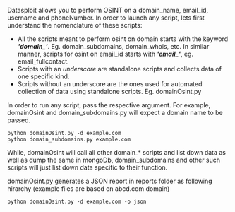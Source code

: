 Datasploit allows you to perform OSINT on a domain_name, email_id, username and phoneNumber. In order to launch any script, lets first understand the nomenclature of these scripts:

* All the scripts meant to perform osint on domain starts with the keyword ***'domain_'***. Eg. domain_subdomains, domain_whois, etc. In similar manner, scripts for osint on email_id starts with ***'email_'***, eg. email_fullcontact. 
* Scripts with an *underscore* are standalone scripts and collects data of one specific kind. 
* Scripts without an underscore are the ones used for automated collection of data using standalone scripts. Eg. domainOsint.py

In order to run any script, pass the respective argument. For example, domainOsint and domain_subdomains.py will expect a domain name to be passed.
```
python domainOsint.py -d example.com
python domain_subdomains.py example.com
```
While, domainOsint will call all other domain_* scripts and list down data as well as dump the same in mongoDb, domain_subdomains and other such scripts will just list down data specific to their function. 

domainOsint.py generates a JSON report in reports folder as following hirarchy (example files are based on abcd.com domain)

```
python domainOsint.py -d example.com -o json
```

